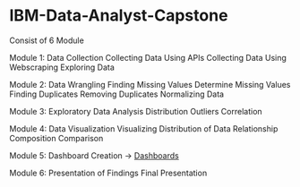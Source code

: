 # IBM-Data-Analyst-Capstone

Consist of 6 Module

Module 1: Data Collection 
Collecting Data Using APIs
Collecting Data Using Webscraping
Exploring Data


Module 2: Data Wrangling 
Finding Missing Values
Determine Missing Values
Finding Duplicates
Removing Duplicates
Normalizing Data


Module 3: Exploratory Data Analysis
Distribution
Outliers
Correlation


Module 4: Data Visualization 
Visualizing Distribution of Data
Relationship
Composition
Comparison


Module 5: Dashboard
Creation ->
[Dashboards](https://dataplatform.cloud.ibm.com/dashboards/6578fd15-25f4-4759-b845-060367b4f177/view/6f25fa031b8029e143dec4e4079a2c0278342355e7bbd20688d17b490f672597a8604697c82d4a5adc405162fab8170cce)


Module 6: Presentation of Findings
Final Presentation
